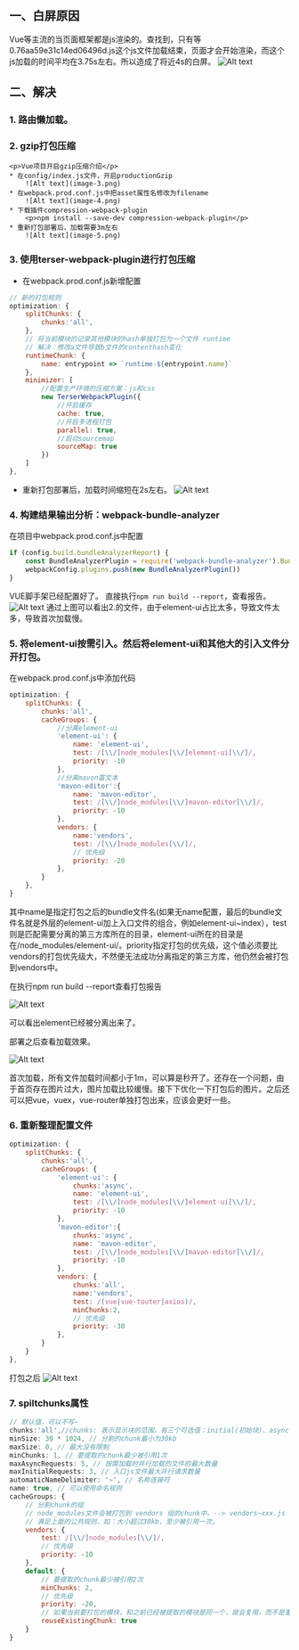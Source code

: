 ## 一、白屏原因
Vue等主流的当页面框架都是js渲染的。查找到，只有等0.76aa59e31c14ed06496d.js这个js文件加载结束，页面才会开始渲染，而这个js加载的时间平均在3.75s左右。所以造成了将近4s的白屏。
![Alt text](image-2.png)
## 二、解决
### 1. 路由懒加载。
### 2. gzip打包压缩
    <p>Vue项目开启gzip压缩介绍</p>
    * 在config/index.js文件，开启productionGzip
        ![Alt text](image-3.png)
    * 在webpack.prod.conf.js中把asset属性名修改为filename
        ![Alt text](image-4.png)
    * 下载插件compression-webpack-plugin
        <p>npm install --save-dev compression-webpack-plugin</p>
    * 重新打包部署后，加载需要3m左右
        ![Alt text](image-5.png)
### 3. 使用terser-webpack-plugin进行打包压缩
* 在webpack.prod.conf.js新增配置
```js
// 新的打包规则
optimization: {
    splitChunks: {
        chunks:'all',
    },
    // 将当前模块的记录其他模块的hash单独打包为一个文件 runtime
    // 解决：修改a文件导致b文件的contenthash变化
    runtimeChunk: {
        name: entrypoint => `runtime-${entrypoint.name}`
    },
    minimizer: [
        //配置生产环境的压缩方案：js和css
        new TerserWebpackPlugin({
            //开启缓存
            cache: true,
            //开启多进程打包
            parallel: true,
            //启动sourcemap
            sourceMap: true
        })
    ]
},
```
* 重新打包部署后，加载时间缩短在2s左右。
![Alt text](image-6.png)
### 4. 构建结果输出分析：webpack-bundle-analyzer
在项目中webpack.prod.conf.js中配置
```js
if (config.build.bundleAnalyzerReport) {
    const BundleAnalyzerPlugin = require('webpack-bundle-analyzer').BundleAnalyzerPlugin
    webpackConfig.plugins.push(new BundleAnalyzerPlugin())
}
```
VUE脚手架已经配置好了。
直接执行`npm run build --report`，查看报告。
![Alt text](image-7.png)
通过上图可以看出2.的文件，由于element-ui占比太多，导致文件太多，导致首次加载慢。
### 5. 将element-ui按需引入。然后将element-ui和其他大的引入文件分开打包。
在webpack.prod.conf.js中添加代码
```js
optimization: {
    splitChunks: {
        chunks:'all',
        cacheGroups: {
            //分离element-ui
            'element-ui': {
                name: 'element-ui',
                test: /[\\/]node_modules[\\/]element-ui[\\/]/,
                priority: -10
            },
            //分离mavon富文本
            'mavon-editor':{
                name: 'mavon-editor',
                test: /[\\/]node_modules[\\/]mavon-editor[\\/]/,
                priority: -10
            },
            vendors: {
                name:'vendors',
                test: /[\\/]node_modules[\\/]/,
                // 优先级
                priority: -20
            },
        }
    },
}
```
<p>其中name是指定打包之后的bundle文件名(如果无name配置，最后的bundle文件名就是外层的element-ui加上入口文件的组合，例如element-ui~index），test则是匹配需要分离的第三方库所在的目录，element-ui所在的目录是在/node_modules/element-ui/。priority指定打包的优先级，这个值必须要比vendors的打包优先级大，不然便无法成功分离指定的第三方库，他仍然会被打包到vendors中。</p>
<p>在执行npm run build --report查看打包报告</p>

![Alt text](image-8.png)

<p>可以看出element已经被分离出来了。</p>
部署之后查看加载效果。

![Alt text](image-9.png)

<p>首次加载，所有文件加载时间都小于1m，可以算是秒开了。还存在一个问题，由于首页存在图片过大，图片加载比较缓慢。接下下优化一下打包后的图片。之后还可以把vue，vuex，vue-router单独打包出来，应该会更好一些。</p>

### 6. 重新整理配置文件
```js
optimization: {
    splitChunks: {
        chunks:'all',
        cacheGroups: {
            'element-ui': {
                chunks:'async',
                name: 'element-ui',
                test: /[\\/]node_modules[\\/]element-ui[\\/]/,
                priority: -10
            },
            'mavon-editor':{
                chunks:'async',
                name: 'mavon-editor',
                test: /[\\/]node_modules[\\/]mavon-editor[\\/]/,
                priority: -10
            },
            vendors: {
                chunks:'all',
                name:'vendors',
                test: /(vue|vue-touter|axios)/,
                minChunks:2,
                // 优先级
                priority: -30
            },
        }
    }
},
```
打包之后
![Alt text](image-10.png)
### 7. spiltchunks属性
```js
// 默认值，可以不写~
chunks:'all',//chunks: 表示显示块的范围，有三个可选值：initial(初始块)、async(按需加载块)、all(全部块)，默认为all;
minSize: 30 * 1024, // 分割的chunk最小为30kb
maxSize: 0, // 最大没有限制
minChunks: 1, // 要提取的chunk最少被引用1次
maxAsyncRequests: 5, // 按需加载时并行加载的文件的最大数量
maxInitialRequests: 3, // 入口js文件最大并行请求数量
automaticNameDelimiter: '~', // 名称连接符
name: true, // 可以使用命名规则
cacheGroups: {
    // 分割chunk的组
    // node_modules文件会被打包到 vendors 组的chunk中。--> vendors~xxx.js
    // 满足上面的公共规则，如：大小超过30kb，至少被引用一次。
    vendors: {
        test: /[\\/]node_modules[\\/]/,
        // 优先级
        priority: -10
    },
    default: {
        // 要提取的chunk最少被引用2次
        minChunks: 2,
        // 优先级
        priority: -20,
        // 如果当前要打包的模块，和之前已经被提取的模块是同一个，就会复用，而不是重新打包模块
        reuseExistingChunk: true
    }
}
```